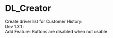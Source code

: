 # DL_Creator
Create driver list for Customer History:  
Dev 1.3.1 :   
Add Feature: Buttons are disabled when not usable.
